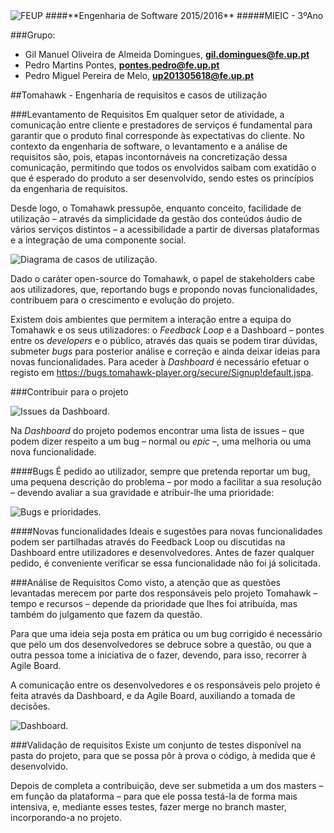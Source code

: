 <img src="https://encrypted-tbn2.gstatic.com/images?q=tbn:ANd9GcQ5v37xur40kL994HczH-li9mzyHP47jhvORpy-vNoHzatPjm11gSvwLVU" alt="FEUP">
####**Engenharia de Software 2015/2016**
#####MIEIC - 3ºAno

###Grupo:
- Gil Manuel Oliveira de Almeida Domingues, **gil.domingues@fe.up.pt** 
- Pedro Martins Pontes, **pontes.pedro@fe.up.pt**
- Pedro Miguel Pereira de Melo, **up201305618@fe.up.pt**

##Tomahawk - Engenharia de requisitos e casos de utilização

###Levantamento de Requisitos
Em qualquer setor de atividade, a comunicação entre cliente e prestadores de serviços é fundamental para garantir que o produto final corresponde às expectativas do cliente. No contexto da engenharia de software, o levantamento e a análise de requisitos são, pois, etapas incontornáveis na concretização dessa comunicação, permitindo que todos os envolvidos saibam com exatidão o que é esperado do produto a ser desenvolvido, sendo estes os princípios da engenharia de requisitos.

Desde logo, o Tomahawk pressupõe, enquanto conceito, facilidade de utilização – através da simplicidade da gestão dos conteúdos áudio de vários serviços distintos – a acessibilidade a partir de diversas plataformas e a integração de uma componente social.

<img src="path" alt="Diagrama de casos de utilização.">
 
Dado o caráter open-source do Tomahawk, o papel de stakeholders cabe aos utilizadores, que, reportando bugs e propondo novas funcionalidades, contribuem para o crescimento e evolução do projeto.

Existem dois ambientes que permitem a interação entre a equipa do Tomahawk e os seus utilizadores: o *Feedback Loop* e a Dashboard – pontes entre os *developers* e o público, através das quais se podem tirar dúvidas, submeter *bugs* para posterior análise e correção e ainda deixar ideias para novas funcionalidades. 
Para aceder à *Dashboard* é necessário efetuar o registo em https://bugs.tomahawk-player.org/secure/Signup!default.jspa.

###Contribuir para o projeto

<img src="path" alt="Issues da Dashboard.">
 
Na *Dashboard* do projeto podemos encontrar uma lista de issues – que podem dizer respeito a um bug – normal ou *epic* –, uma melhoria ou uma nova funcionalidade.

####Bugs
É pedido ao utilizador, sempre que pretenda reportar um bug, uma pequena descrição do problema – por modo a facilitar a sua resolução – devendo avaliar a sua gravidade e atribuir-lhe uma prioridade:

<img src="path" alt="Bugs e prioridades.">
 
####Novas funcionalidades
Ideais e sugestões para novas funcionalidades podem ser partilhadas através do Feedback Loop ou discutidas na Dashboard entre utilizadores e desenvolvedores. Antes de fazer qualquer pedido, é conveniente verificar se essa funcionalidade não foi já solicitada.

###Análise de Requisitos
Como visto, a atenção que as questões levantadas merecem por parte dos responsáveis pelo projeto Tomahawk – tempo e recursos – depende da prioridade que lhes foi atribuída, mas também do julgamento que fazem da questão.

Para que uma ideia seja posta em prática ou um bug corrigido é necessário que pelo um dos desenvolvedores se debruce sobre a questão, ou que a outra pessoa tome a iniciativa de o fazer, devendo, para isso, recorrer à Agile Board.

A comunicação entre os desenvolvedores e os responsáveis pelo projeto é feita através da Dashboard, e da Agile Board, auxiliando a tomada de decisões.

<img src="path" alt="Dashboard.">

###Validação de requisitos
Existe um conjunto de testes disponível na pasta do projeto, para que se possa pôr à prova o código, à medida que é desenvolvido.

Depois de completa a contribuição, deve ser submetida a um dos masters – em função da plataforma – para que ele possa testá-la de forma mais intensiva, e, mediante esses testes, fazer merge no branch master, incorporando-a no projeto.
